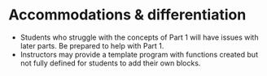 # Accommodations & differentiation

- Students who struggle with the concepts of Part 1 will have issues with later parts. Be prepared to help with Part 1.
- Instructors may provide a template program with functions created but not fully defined for students to add their own blocks.
